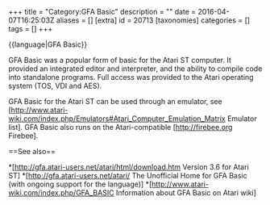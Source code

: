+++
title = "Category:GFA Basic"
description = ""
date = 2016-04-07T16:25:03Z
aliases = []
[extra]
id = 20713
[taxonomies]
categories = []
tags = []
+++

{{language|GFA Basic}}

GFA Basic was a popular form of basic for the Atari ST computer.  It provided an integrated editor and interpreter, and the ability to compile code into standalone programs.  Full access was provided to the Atari operating system (TOS, VDI and AES).

GFA Basic for the Atari ST can be used through an emulator, see [http://www.atari-wiki.com/index.php/Emulators#Atari_Computer_Emulation_Matrix Emulator list].  GFA Basic also runs on the Atari-compatible [http://firebee.org Firebee].

==See also==

*[http://gfa.atari-users.net/atari/html/download.htm  Version 3.6 for Atari ST]
*[http://gfa.atari-users.net/atari/ The Unofficial Home for GFA Basic (with ongoing support for the language)]
*[http://www.atari-wiki.com/index.php/GFA_BASIC Information about GFA Basic on Atari wiki]
